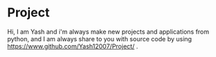 # Project

Hi,
I am Yash and i'm always make new projects and applications from python,
and I am always share to you with source code by using https://www.github.com/Yash12007/Project/ .

